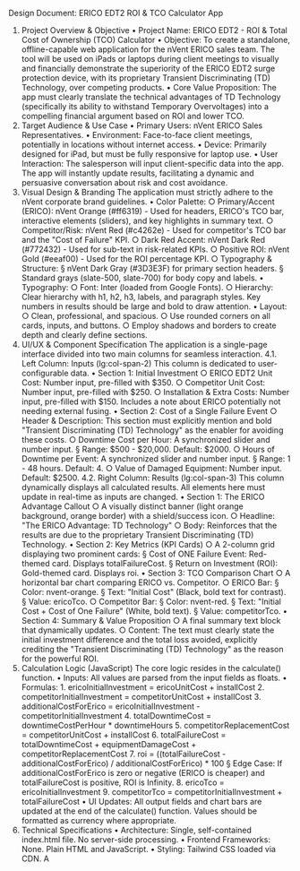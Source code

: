 Design Document: ERICO EDT2 ROI & TCO Calculator App
1. Project Overview & Objective
    • Project Name: ERICO EDT2 - ROI & Total Cost of Ownership (TCO) Calculator
    • Objective: To create a standalone, offline-capable web application for the nVent ERICO sales team. The tool will be used on iPads or laptops during client meetings to visually and financially demonstrate the superiority of the ERICO EDT2 surge protection device, with its proprietary Transient Discriminating (TD) Technology, over competing products.
    • Core Value Proposition: The app must clearly translate the technical advantages of TD Technology (specifically its ability to withstand Temporary Overvoltages) into a compelling financial argument based on ROI and lower TCO.
2. Target Audience & Use Case
    • Primary Users: nVent ERICO Sales Representatives.
    • Environment: Face-to-face client meetings, potentially in locations without internet access.
    • Device: Primarily designed for iPad, but must be fully responsive for laptop use.
    • User Interaction: The salesperson will input client-specific data into the app. The app will instantly update results, facilitating a dynamic and persuasive conversation about risk and cost avoidance.
3. Visual Design & Branding
The application must strictly adhere to the nVent corporate brand guidelines.
    • Color Palette:
        ○ Primary/Accent (ERICO): nVent Orange (#ff6319) - Used for headers, ERICO's TCO bar, interactive elements (sliders), and key highlights in summary text.
        ○ Competitor/Risk: nVent Red (#c4262e) - Used for competitor's TCO bar and the "Cost of Failure" KPI.
        ○ Dark Red Accent: nVent Dark Red (#772432) - Used for sub-text in risk-related KPIs.
        ○ Positive ROI: nVent Gold (#eeaf00) - Used for the ROI percentage KPI.
        ○ Typography & Structure:
            § nVent Dark Gray (#3D3E3F) for primary section headers.
            § Standard grays (slate-500, slate-700) for body copy and labels.
    • Typography:
        ○ Font: Inter (loaded from Google Fonts).
        ○ Hierarchy: Clear hierarchy with h1, h2, h3, labels, and paragraph styles. Key numbers in results should be large and bold to draw attention.
    • Layout:
        ○ Clean, professional, and spacious.
        ○ Use rounded corners on all cards, inputs, and buttons.
        ○ Employ shadows and borders to create depth and clearly define sections.
4. UI/UX & Component Specification
The application is a single-page interface divided into two main columns for seamless interaction.
4.1. Left Column: Inputs (lg:col-span-2)
This column is dedicated to user-configurable data.
    • Section 1: Initial Investment
        ○ ERICO EDT2 Unit Cost: Number input, pre-filled with $350.
        ○ Competitor Unit Cost: Number input, pre-filled with $250.
        ○ Installation & Extra Costs: Number input, pre-filled with $150. Includes a note about ERICO potentially not needing external fusing.
    • Section 2: Cost of a Single Failure Event
        ○ Header & Description: This section must explicitly mention and bold "Transient Discriminating (TD) Technology" as the enabler for avoiding these costs.
        ○ Downtime Cost per Hour: A synchronized slider and number input.
            § Range: $500 - $20,000. Default: $2000.
        ○ Hours of Downtime per Event: A synchronized slider and number input.
            § Range: 1 - 48 hours. Default: 4.
        ○ Value of Damaged Equipment: Number input. Default: $2500.
4.2. Right Column: Results (lg:col-span-3)
This column dynamically displays all calculated results. All elements here must update in real-time as inputs are changed.
    • Section 1: The ERICO Advantage Callout
        ○ A visually distinct banner (light orange background, orange border) with a shield/success icon.
        ○ Headline: "The ERICO Advantage: TD Technology"
        ○ Body: Reinforces that the results are due to the proprietary Transient Discriminating (TD) Technology.
    • Section 2: Key Metrics (KPI Cards)
        ○ A 2-column grid displaying two prominent cards:
            § Cost of ONE Failure Event: Red-themed card. Displays totalFailureCost.
            § Return on Investment (ROI): Gold-themed card. Displays roi.
    • Section 3: TCO Comparison Chart
        ○ A horizontal bar chart comparing ERICO vs. Competitor.
        ○ ERICO Bar:
            § Color: nvent-orange.
            § Text: "Initial Cost" (Black, bold text for contrast).
            § Value: ericoTco.
        ○ Competitor Bar:
            § Color: nvent-red.
            § Text: "Initial Cost + Cost of One Failure" (White, bold text).
            § Value: competitorTco.
    • Section 4: Summary & Value Proposition
        ○ A final summary text block that dynamically updates.
        ○ Content: The text must clearly state the initial investment difference and the total loss avoided, explicitly crediting the "Transient Discriminating (TD) Technology" as the reason for the powerful ROI.
5. Calculation Logic (JavaScript)
The core logic resides in the calculate() function.
    • Inputs: All values are parsed from the input fields as floats.
    • Formulas:
        1. ericoInitialInvestment = ericoUnitCost + installCost
        2. competitorInitialInvestment = competitorUnitCost + installCost
        3. additionalCostForErico = ericoInitialInvestment - competitorInitialInvestment
        4. totalDowntimeCost = downtimeCostPerHour * downtimeHours
        5. competitorReplacementCost = competitorUnitCost + installCost
        6. totalFailureCost = totalDowntimeCost + equipmentDamageCost + competitorReplacementCost
        7. roi = ((totalFailureCost - additionalCostForErico) / additionalCostForErico) * 100
            § Edge Case: If additionalCostForErico is zero or negative (ERICO is cheaper) and totalFailureCost is positive, ROI is Infinity.
        8. ericoTco = ericoInitialInvestment
        9. competitorTco = competitorInitialInvestment + totalFailureCost
    • UI Updates: All output fields and chart bars are updated at the end of the calculate() function. Values should be formatted as currency where appropriate.
6. Technical Specifications
    • Architecture: Single, self-contained index.html file. No server-side processing.
    • Frontend Frameworks: None. Plain HTML and JavaScript.
    • Styling: Tailwind CSS loaded via CDN. A <style> block contains minor custom overrides and animations.
    • Dependencies:
        1. Tailwind CSS: https://cdn.tailwindcss.com
        2. Google Fonts (Inter): https://fonts.googleapis.com/css2?family=Inter...
    • Animations: Subtle fadeIn animation on result elements to provide a smooth user experience on data change. Bar charts should animate their width change.
